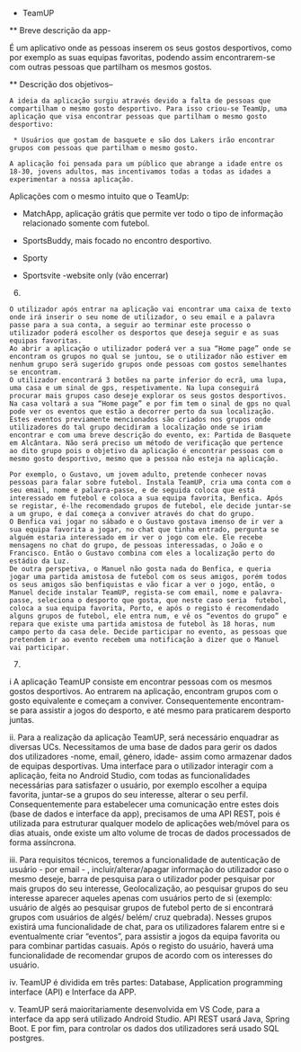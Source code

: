  * TeamUP 


 ** Breve descrição da app-

É um aplicativo onde as pessoas inserem os seus gostos desportivos, como por exemplo as suas equipas favoritas, podendo assim encontrarem-se com outras pessoas que partilham os mesmos gostos. 

 ** Descrição dos objetivos–

	A ideia da aplicação surgiu através devido a falta de pessoas que compartilham o mesmo gosto desportivo. Para isso criou-se TeamUp, uma aplicação que visa encontrar pessoas que partilham o mesmo gosto desportivo: 

	 * Usuários que gostam de basquete e são dos Lakers irão encontrar grupos com pessoas que partilham o mesmo gosto.

	A aplicação foi pensada para um público que abrange a idade entre os 18-30, jovens adultos, mas incentivamos todas a todas as idades a experimentar a nossa aplicação.

Aplicações com o mesmo intuito que o TeamUp:

 * MatchApp, aplicação grátis que permite ver todo o tipo de informação relacionado somente com futebol.

 * SportsBuddy, mais focado no encontro desportivo.

 * Sporty

 * Sportsvite -website only (vão encerrar)




6.
	
	O utilizador após entrar na aplicação vai encontrar uma caixa de texto onde irá inserir o seu nome de utilizador, o seu email e a palavra passe para a sua conta, a seguir ao terminar este processo o utilizador poderá escolher os desportos que deseja seguir e as suas equipas favoritas. 
	Ao abrir a aplicação o utilizador poderá ver a sua “Home page” onde se encontram os grupos no qual se juntou, se o utilizador não estiver em nenhum grupo será sugerido grupos onde pessoas com gostos semelhantes se encontram.
	O utilizador encontrará 3 botões na parte inferior do ecrã, uma lupa, uma casa e um sinal de gps, respetivamente. Na lupa conseguirá procurar mais grupos caso deseje explorar os seus gostos desportivos. Na casa voltará a sua “Home page” e por fim tem o sinal de gps no qual pode ver os eventos que estão a decorrer perto da sua localização. 
	Estes eventos previamente mencionados são criados nos grupos onde utilizadores do tal grupo decidiram a localização onde se iriam encontrar e com uma breve descrição do evento, ex: Partida de Basquete em Alcântara. Não será preciso um método de verificação que pertence ao dito grupo pois o objetivo da aplicação é encontrar pessoas com o mesmo gosto desportivo, mesmo que a pessoa não esteja na aplicação.

	Por exemplo, o Gustavo, um jovem adulto, pretende conhecer novas pessoas para falar sobre futebol. Instala TeamUP, cria uma conta com o seu email, nome e palavra-passe, e de seguida coloca que está interessado em futebol e coloca a sua equipa favorita, Benfica. Após se registar, é-lhe recomendado grupos de futebol, ele decide juntar-se a um grupo, e daí começa a conviver através do chat do grupo. 
	O Benfica vai jogar no sábado e o Gustavo gostava imenso de ir ver a sua equipa favorita a jogar, no chat que tinha entrado, pergunta se alguém estaria interessado em ir ver o jogo com ele. Ele recebe mensagens no chat do grupo, de pessoas interessadas, o João e o Francisco. Então o Gustavo combina com eles a localização perto do estádio da Luz. 
	De outra perspetiva, o Manuel não gosta nada do Benfica, e queria jogar uma partida amistosa de futebol com os seus amigos, porém todos os seus amigos são benfiquistas e vão ficar a ver o jogo, então, o Manuel decide instalar TeamUP, regista-se com email, nome e palavra-passe, seleciona o desporto que gosta, que neste caso seria  futebol, coloca a sua equipa favorita, Porto, e após o registo é recomendado alguns grupos de futebol, ele entra num, e vê os “eventos do grupo” e repara que existe uma partida amistosa de futebol às 18 horas, num campo perto da casa dele. Decide participar no evento, as pessoas que pretendem ir ao evento recebem uma notificação a dizer que o Manuel vai participar.
 
7.
i
	A aplicação TeamUP consiste em encontrar pessoas com os mesmos gostos desportivos. Ao entrarem na aplicação, encontram grupos com o gosto equivalente e começam a conviver. Consequentemente encontram-se para assistir a jogos do desporto,  e até mesmo para praticarem desporto juntas. 

ii.
	Para a realização da aplicação TeamUP, será necessário enquadrar as diversas UCs. Necessitamos de uma base de dados para gerir os dados dos utilizadores -nome, email, género, idade- assim como armazenar dados de equipas desportivas. Uma interface para o utilizador interagir com a aplicação, feita no Android Studio, com todas as funcionalidades necessárias para satisfazer o usuário, por exemplo escolher a equipa favorita, juntar-se a grupos do seu interesse, alterar o seu perfil. Consequentemente para estabelecer uma comunicação entre estes dois (base de dados e interface da app), precisamos de uma API REST, pois é utilizada para estruturar qualquer modelo de aplicações web/móvel para os dias atuais, onde existe um alto volume de trocas de dados processados de forma assíncrona.




iii.
	Para requisitos técnicos, teremos a funcionalidade de autenticação de usuário - por email - , incluir/alterar/apagar informação do utilizador caso o mesmo deseje, barra de pesquisa para o utilizador poder pesquisar por mais grupos do seu interesse, Geolocalização, ao pesquisar grupos do seu interesse aparecer aqueles apenas com usuários perto de si (exemplo: usuário de algés ao pesquisar grupos de futebol perto de si encontrará grupos com usuários de algés/ belém/ cruz quebrada). Nesses grupos existirá uma funcionalidade de chat, para os utilizadores falarem entre si e eventualmente criar “eventos”, para assistir a jogos da equipa favorita ou para combinar partidas casuais. Após o registo do usuário, haverá uma funcionalidade de recomendar grupos de acordo com os interesses do usuário.

iv.
	TeamUP é dividida em três partes: Database, Application programming interface (API) e Interface da APP.

v.
	TeamUP será maioritariamente desenvolvida em VS Code, para a interface da app será utilizado Android Studio. API REST usará Java, Spring Boot. E por fim, para controlar os dados dos utilizadores será usado SQL postgres. 
